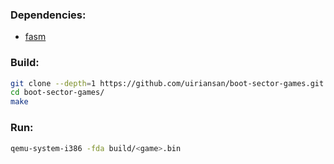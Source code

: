 ### Dependencies:
- [fasm](https://flatassembler.net/)

### Build:
```bash
git clone --depth=1 https://github.com/uiriansan/boot-sector-games.git
cd boot-sector-games/
make
```

### Run:
```bash
qemu-system-i386 -fda build/<game>.bin
```
